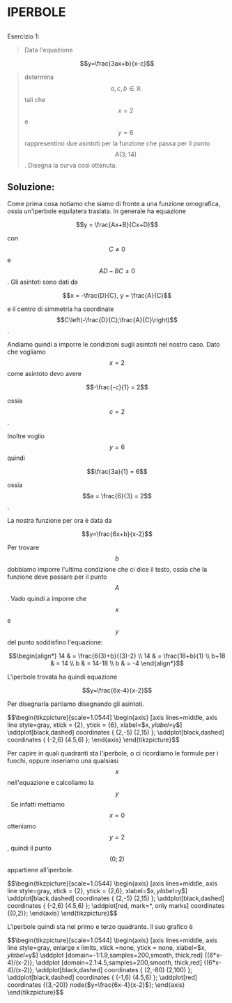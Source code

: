 ﻿# IPERBOLE

<!--Upmath extremely simplifies this task by using Markdown and LaTeX. It converts the Markdown syntax extended with LaTeX equations support into HTML code you can publish anywhere on the web.-->

<!--![Paper written in LaTeX](/i/latex.jpg)-->

## 

Esercizio 1:

> Data l'equazione 

$$y=\frac{3ax+b}{x-c}$$

> determina $$a,c,b \in \mathbb{R}$$ tali che $$x=2$$ e $$y=6$$ rappresentino due asintoti per la funzione che passa per il punto $$A(3;14)$$. Disegna la curva così ottenuta. 

## Soluzione:

Come prima cosa notiamo che siamo di fronte a una funzione omografica, ossia un'iperbole equilatera traslata. In generale ha equazione 

$$y = \frac{Ax+B}{Cx+D}$$ 

con $$C \neq 0$$ e $$AD-BC \neq 0$$. Gli asintoti sono dati da 

$$x = -\frac{D}{C}, y = \frac{A}{C}$$

e il centro di simmetria ha coordinate $$C\left(-\frac{D}{C};\frac{A}{C}\right)$$.

Andiamo quindi a imporre le condizioni sugli asintoti nel nostro caso. Dato che vogliamo $$x=2$$ come asintoto devo avere 

$$-\frac{-c}{1} = 2$$

ossia $$c = 2$$.

Inoltre voglio $$y = 6$$ quindi 

$$\frac{3a}{1} = 6$$

ossia $$a = \frac{6}{3} = 2$$.

La nostra funzione per ora è data da 

$$y=\frac{6x+b}{x-2}$$ 

Per trovare $$b$$ dobbiamo imporre l'ultima condizione che ci dice il testo, ossia che la funzione deve passare per il punto $$A$$. Vado quindi a imporre che $$x$$ e $$y$$ del punto soddisfino l'equazione:

$$\begin{align*}
14 & = \frac{6(3)+b}{(3)-2} \\
14 & = \frac{18+b}{1} \\
b+18 & = 14 \\
b & = 14-18 \\
b & = -4
\end{align*}$$

L'iperbole trovata ha quindi equazione

$$y=\frac{6x-4}{x-2}$$

Per disegnarla partiamo disegnando gli asintoti.

$$\begin{tikzpicture}[scale=1.0544]
\begin{axis}
[axis lines=middle, axis line style=gray, 
xtick = {2}, ytick = {6},
xlabel=$x$,ylabel=$y$]
\addplot[black,dashed] coordinates {
(2,-5)
(2,15)
};
\addplot[black,dashed] coordinates {
(-2,6)
(4.5,6)
};
\end{axis}
\end{tikzpicture}$$

Per capire in quali quadranti sta l'iperbole, o ci ricordiamo le formule per i fuochi, oppure inseriamo una qualsiasi $$x$$ nell'equazione e calcoliamo la $$y$$. Se infatti mettiamo $$x=0$$ otteniamo $$y=2$$, quindi il punto $$(0;2)$$ appartiene all'iperbole. 

$$\begin{tikzpicture}[scale=1.0544]
\begin{axis}
[axis lines=middle, axis line style=gray, 
xtick = {2}, ytick = {2,6},
xlabel=$x$,ylabel=$y$]
\addplot[black,dashed] coordinates {
(2,-5)
(2,15)
};
\addplot[black,dashed] coordinates {
(-2,6)
(4.5,6)
};
\addplot[red, mark=*, only marks] coordinates {(0,2)};
\end{axis}
\end{tikzpicture}$$

L'iperbole quindi sta nel primo e terzo quadrante. Il suo grafico è 

$$\begin{tikzpicture}[scale=1.0544]
\begin{axis}
[axis lines=middle, axis line style=gray, enlarge x limits, 
xtick =none, ytick = none,
xlabel=$x$,ylabel=$y$]
\addplot
[domain=-1:1.9,samples=200,smooth,
thick,red]
{(6*x-4)/(x-2)};
\addplot
[domain=2.1:4.5,samples=200,smooth,
thick,red]
{(6*x-4)/(x-2)};
\addplot[black,dashed] coordinates {
(2,-80)
(2,100)
};
\addplot[black,dashed] coordinates {
(-1,6)
(4.5,6)
};
\addplot[red] coordinates {(3,-20)} node{$y=\frac{6x-4}{x-2}$};
\end{axis}
\end{tikzpicture}$$





